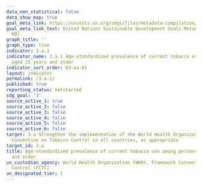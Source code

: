 ```yaml
---
data_non_statistical: false
data_show_map: true
goal_meta_link: https://unstats.un.org/sdgs/files/metadata-compilation/Metadata-Goal-3.pdf
goal_meta_link_text: United Nations Sustainable Development Goals Metadata (PDF 866
  KB)
graph_title: ''
graph_type: line
indicator: 3.a.1
indicator_name: 3.a.1 Age-standardized prevalence of current tobacco use among persons
  aged 15 years and older
indicator_sort_order: 03-aa-01
layout: indicator
permalink: /3-a-1/
published: true
reporting_status: notstarted
sdg_goal: '3'
source_active_1: true
source_active_2: false
source_active_3: false
source_active_4: false
source_active_5: false
source_active_6: false
target: 3.a Strengthen the implementation of the World Health Organization Framework
  Convention on Tobacco Control in all countries, as appropriate
target_id: 3.a
title: Age-standardized prevalence of current tobacco use among persons aged 15 years
  and older
un_custodian_agency: World Health Organization (WHO), Framework Convention on Tobacco
  Control (FCTC)
un_designated_tier: 1
---
```


